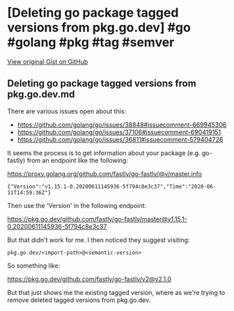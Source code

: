 # [Deleting go package tagged versions from pkg.go.dev] #go #golang #pkg #tag #semver

[View original Gist on GitHub](https://gist.github.com/Integralist/a694cd1c562debbe1521dfadfc8be428)

## Deleting go package tagged versions from pkg.go.dev.md

There are various issues open about this:

- https://github.com/golang/go/issues/38848#issuecomment-669945306
- https://github.com/golang/go/issues/37106#issuecomment-690419151
- https://github.com/golang/go/issues/36811#issuecomment-579404726

It seems the process is to get information about your package (e.g. go-fastly) from an endpoint like the following:

https://proxy.golang.org/github.com/fastly/go-fastly/@v/master.info

```
{"Version":"v1.15.1-0.20200611145936-5f794c8e3c37","Time":"2020-06-11T14:59:36Z"}
```

Then use the 'Version' in the following endpoint:

https://pkg.go.dev/github.com/fastly/go-fastly/master@v1.15.1-0.20200611145936-5f794c8e3c37

But that didn't work for me. I then noticed they suggest visiting:

```
pkg.go.dev/<import-path>@<semantic-version>
```

So something like:

https://pkg.go.dev/github.com/fastly/go-fastly/v2@v2.1.0

But that just shows me the existing tagged version, where as we're trying to remove deleted tagged versions from pkg.go.dev.


